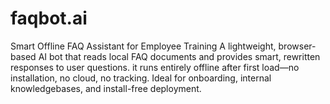 # faqbot.ai
Smart Offline FAQ Assistant for Employee Training A lightweight, browser-based AI bot that reads local FAQ documents and provides smart, rewritten responses to user questions. it runs entirely offline after first load—no installation, no cloud, no tracking. Ideal for onboarding, internal knowledgebases, and install-free deployment. 
